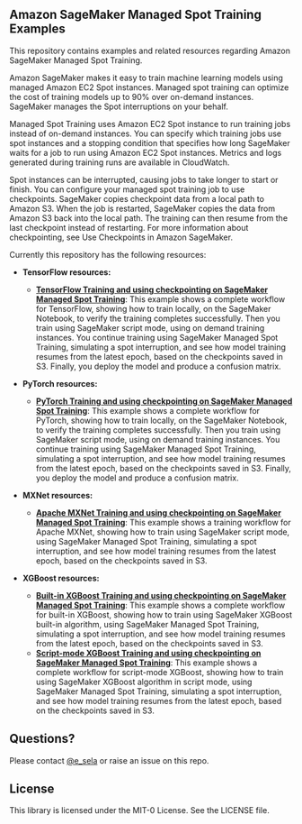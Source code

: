 ## Amazon SageMaker Managed Spot Training Examples

This repository contains examples and related resources regarding Amazon SageMaker Managed Spot Training. 

Amazon SageMaker makes it easy to train machine learning models using managed Amazon EC2 Spot instances. Managed spot training can optimize the cost of training models up to 90% over on-demand instances. SageMaker manages the Spot interruptions on your behalf.

Managed Spot Training uses Amazon EC2 Spot instance to run training jobs instead of on-demand instances. You can specify which training jobs use spot instances and a stopping condition that specifies how long SageMaker waits for a job to run using Amazon EC2 Spot instances. Metrics and logs generated during training runs are available in CloudWatch.

Spot instances can be interrupted, causing jobs to take longer to start or finish. You can configure your managed spot training job to use checkpoints. SageMaker copies checkpoint data from a local path to Amazon S3. When the job is restarted, SageMaker copies the data from Amazon S3 back into the local path. The training can then resume from the last checkpoint instead of restarting. For more information about checkpointing, see Use Checkpoints in Amazon SageMaker.

Currently this repository has the following resources:

- **TensorFlow resources:**  

  - [**TensorFlow Training and using checkpointing on SageMaker Managed Spot Training**](tensorflow_managed_spot_training_checkpointing):  This example shows a complete workflow for TensorFlow, showing how to train locally, on the SageMaker Notebook, to verify the training completes successfully. Then you train using SageMaker script mode, using on demand training instances. You continue training using SageMaker Managed Spot Training, simulating a spot interruption, and see how model training resumes from the latest epoch, based on the checkpoints saved in S3. Finally, you deploy the model and produce a confusion matrix.
  
- **PyTorch resources:**  

  - [**PyTorch Training and using checkpointing on SageMaker Managed Spot Training**](pytorch_managed_spot_training_checkpointing):  This example shows a complete workflow for PyTorch, showing how to train locally, on the SageMaker Notebook, to verify the training completes successfully. Then you train using SageMaker script mode, using on demand training instances. You continue training using SageMaker Managed Spot Training, simulating a spot interruption, and see how model training resumes from the latest epoch, based on the checkpoints saved in S3. Finally, you deploy the model and produce a confusion matrix.    

- **MXNet resources:**  

  - [**Apache MXNet Training and using checkpointing on SageMaker Managed Spot Training**](mxnet_managed_spot_training_checkpointing):  This example shows a training workflow for Apache MXNet, showing how to train using SageMaker script mode, using SageMaker Managed Spot Training, simulating a spot interruption, and see how model training resumes from the latest epoch, based on the checkpoints saved in S3.    

- **XGBoost resources:**  

  - [**Built-in XGBoost Training and using checkpointing on SageMaker Managed Spot Training**](built-in-xgboost_managed_spot_training_checkpointing):  This example shows a complete workflow for built-in XGBoost, showing how to train using SageMaker XGBoost built-in algorithm, using SageMaker Managed Spot Training, simulating a spot interruption, and see how model training resumes from the latest epoch, based on the checkpoints saved in S3.     
  - [**Script-mode XGBoost Training and using checkpointing on SageMaker Managed Spot Training**](script-mode-xgboost_managed_spot_training_checkpointing):  This example shows a complete workflow for script-mode XGBoost, showing how to train using SageMaker XGBoost algorithm in script mode, using SageMaker Managed Spot Training, simulating a spot interruption, and see how model training resumes from the latest epoch, based on the checkpoints saved in S3.


## Questions?

Please contact [@e_sela](https://twitter.com/e_sela) or raise an issue on this repo.

## License

This library is licensed under the MIT-0 License. See the LICENSE file.

